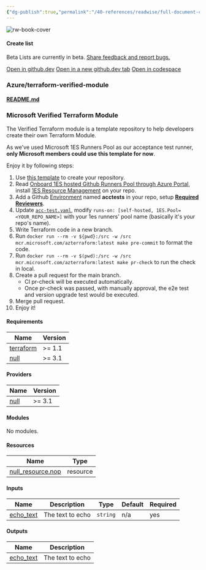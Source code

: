 ```yaml
---
{"dg-publish":true,"permalink":"/40-references/readwise/full-document-contents/azureterraform-verified-module-a-template-for-verified-terraform-module/","tags":["rw/articles"]}
---
```


![rw-book-cover](https://opengraph.githubassets.com/57c7c2d39201b023bd4990f96cf61071a1645379a37176d9b20cfca162fdf475/Azure/terraform-verified-module)

#### Create list

Beta Lists are currently in beta. [Share feedback and report bugs.](https://github.com//github/feedback/discussions/categories/lists)

[Open in github.dev](https://github.dev/) [Open in a new github.dev tab](https://github.dev/) [Open in codespace](https://github.com/codespaces/new/Azure/terraform-verified-module?resume=1)

### Azure/terraform-verified-module

####  [README.md](https://github.com/Azure/terraform-verified-module#readme)

### Microsoft Verified Terraform Module

The Verified Terraform module is a template repository to help developers create their own Terraform Module.

As we've used Microsoft 1ES Runners Pool as our acceptance test runner, **only Microsoft members could use this template for now**.

Enjoy it by following steps:

1. Use [this template](https://github.com/Azure/terraform-verified-module) to create your repository.
2. Read [Onboard 1ES hosted Github Runners Pool through Azure Portal](https://eng.ms/docs/cloud-ai-platform/devdiv/one-engineering-system-1es/1es-docs/1es-github-runners/createpoolportal), install [1ES Resource Management](https://github.com/apps/1es-resource-management) on your repo.
3. Add a Github [Environment](https://docs.github.com/en/actions/deployment/targeting-different-environments/using-environments-for-deployment) named **acctests** in your repo, setup [**Required Reviewers**](https://docs.github.com/en/actions/deployment/targeting-different-environments/using-environments-for-deployment#required-reviewers).
4. Update [`acc-test.yaml`](https://github.com/Azure/terraform-verified-module/blob/main/.github/workflows/acc-test.yaml), modify `runs-on: [self-hosted, 1ES.Pool=<YOUR_REPO_NAME>]` with your 1es runners' pool name (basically it's your repo's name).
5. Write Terraform code in a new branch.
6. Run `docker run --rm -v ${pwd}:/src -w /src mcr.microsoft.com/azterraform:latest make pre-commit` to format the code.
7. Run `docker run --rm -v $(pwd):/src -w /src mcr.microsoft.com/azterraform:latest make pr-check` to run the check in local.
8. Create a pull request for the main branch.
	* CI pr-check will be executed automatically.
	* Once pr-check was passed, with manually approval, the e2e test and version upgrade test would be executed.
9. Merge pull request.
10. Enjoy it!

#### Requirements

| Name | Version |
| --- | --- |
| [terraform](https://github.com/Azure/terraform-verified-module#requirement_terraform) | >= 1.1 |
| [null](https://github.com/Azure/terraform-verified-module#requirement_null) | >= 3.1 |

#### Providers

| Name | Version |
| --- | --- |
| [null](https://github.com/Azure/terraform-verified-module#provider_null) | >= 3.1 |

#### Modules

No modules.

#### Resources

| Name | Type |
| --- | --- |
| [null\_resource.nop](https://registry.terraform.io/providers/hashicorp/null/latest/docs/resources/resource) | resource |

#### Inputs

| Name | Description | Type | Default | Required |
| --- | --- | --- | --- | --- |
| [echo\_text](https://github.com/Azure/terraform-verified-module#input_echo_text) | The text to echo | `string` | n/a | yes |

#### Outputs

| Name | Description |
| --- | --- |
| [echo\_text](https://github.com/Azure/terraform-verified-module#output_echo_text) | The text to echo |
